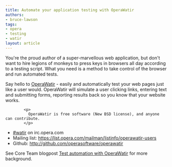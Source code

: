 ```yaml
---
title: Automate your application testing with OperaWatir
authors:
- bruce-lawson
tags:
- opera
- testing
- watir
layout: article
---
```

<p>You&#39;re the proud author of a super-marvellous web application, but don&#39;t want to hire legions of monkeys to press keys in browsers all day according to a testing script. What you need is a method to  take control of the browser and run automated tests.</p>

<p>Say hello to <a href="http://operawatir.org/">OperaWatir</a> - easily and automatically test your web pages just like a user would. OperaWatir will simulate a user clicking links, entering text and submitting forms, reporting results back so you know that your website works.</p>

            <p>
              OperaWatir is free software (New BSD license), and anyone can contribute.
            </p>

<ul>
           <li><a href="irc://irc.opera.com/watir">#watir</a> on irc.opera.com</li>
<li>Mailing list: <a href="https://list.opera.com/mailman/listinfo/operawatir-users">https://list.opera.com/mailman/listinfo/operawatir-users</a></li>

<li>Github: <a href="http://github.com/operasoftware/operawatir">http://github.com/operasoftware/operawatir</a></li>
</ul>

<p>See Core Team blogpost <a href="http://my.opera.com/core/blog/2009/03/06/test-automation-with-operawatir">Test automation with OperaWatir</a> for more background.</p>
